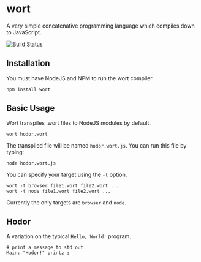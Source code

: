 wort
====

A very simple concatenative programming language which compiles down to JavaScript.

[![Build Status](https://travis-ci.org/robertkleffner/wort.svg?branch=master)](https://travis-ci.org/robertkleffner/wort)

## Installation

You must have NodeJS and NPM to run the wort compiler.

```shell
npm install wort
```

## Basic Usage

Wort transpiles .wort files to NodeJS modules by default.

```shell
wort hodor.wort
```

The transpiled file will be named `hodor.wort.js`. You can run this file by typing:

```shell
node hodor.wort.js
```

You can specify your target using the `-t` option.

```shell
wort -t browser file1.wort file2.wort ...
wort -t node file1.wort file2.wort ...
```

Currently the only targets are `browser` and `node`.

## Hodor

A variation on the typical `Hello, World!` program.

```
# print a message to std out
Main: "Hodor!" printz ;
```
